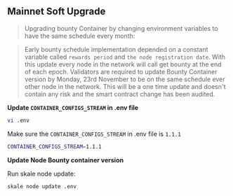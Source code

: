 ## Mainnet Soft Upgrade 

> Upgrading bounty Container by changing environment variables to have the same schedule every month:

> Early bounty schedule implementation depended on a constant variable called `rewards period` and `the node registration date`. With this update every node in the network will call get bounty at the end of each epoch. Validators are required to update Bounty Container version by Monday, 23rd November to be on the same schedule ever other node in the network. This will be a one time update and doesn't contain any risk and the smart contract change has been audited. 

**Update `CONTAINER_CONFIGS_STREAM` in .env file**

```bash
vi .env
```

Make sure the `CONTAINER_CONFIGS_STREAM` in .env file is `1.1.1`

```bash
CONTAINER_CONFIGS_STREAM=1.1.1 
```

**Update Node Bounty container version**

Run skale node update:
```bash
skale node update .env
```
